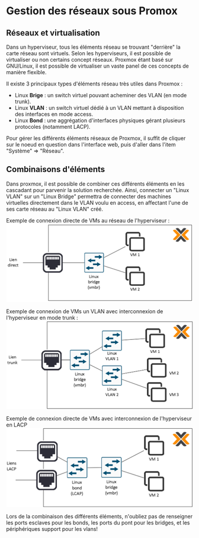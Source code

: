 # Gestion des réseaux sous Promox

## Réseaux et virtualisation

Dans un hyperviseur, tous les éléments réseau se trouvant "derrière" la carte réseau sont virtuels. Selon les hyperviseurs, il est possible de virtualiser ou non certains concept réseaux. Proxmox étant basé sur GNU/Linux, il est possible de virtualiser un vaste panel de ces concepts de manière flexible.

Il existe 3 principaux types d'éléments réseau très utiles dans Proxmox :

- Linux **Brige** : un switch virtuel pouvant acheminer des VLAN (en mode trunk).
- Linux **VLAN** : un switch virtuel dédié à un VLAN mettant à disposition des interfaces en mode access.
- Linux **Bond** : une aggrégation d'interfaces physiques gérant plusieurs protocoles (notamment LACP).

Pour gérer les différents éléments réseaux de Proxmox, il suffit de cliquer sur le noeud en question dans l'interface web, puis d'aller dans l'item "Système" => "Réseau".


## Combinaisons d'éléments

Dans proxmox, il est possible de combiner ces différents éléments en les cascadant pour parvenir la solution recherchée. Ainsi, connecter un "Linux VLAN" sur un "Linux Bridge" permettra de connecter des machines virtuelles directement dans le VLAN voulu en access, en affectant l'une de ses carte réseau au "Linux VLAN" créé.

Exemple de connexion directe de VMs au réseau de l'hyperviseur :
![Connexion directe](../../medias/cours/proxmox/reseau-bridge.png)

Exemple de connexion de VMs un VLAN avec interconnexion de l'hyperviseur en mode trunk :
![Connexion VLAN](../../medias/cours/proxmox/reseau-vlan.png)

Exemple de connexion directe de VMs avec interconnexion de l'hyperviseur en LACP 
![connexion LACP](../../medias/cours/proxmox/reseau-lcap.png)

Lors de la combinaison des différents éléments, n'oubliez pas de renseigner les ports esclaves pour les bonds, les ports du pont pour les bridges, et les périphériques support pour les vlans!